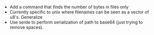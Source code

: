 - Add a command that finds the number of bytes in files only
- Currently specific to unix where filenames can be seen as a vector of u8's.  Generalize
- Use serde to perform serialization of path to base64 (just trying to remove spaces).
